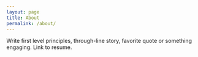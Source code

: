 ```yaml
---
layout: page
title: About
permalink: /about/
---
```


Write first level principles, through-line story, favorite quote or something engaging. Link to resume.